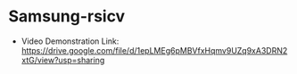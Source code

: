 # Samsung-rsicv
- Video Demonstration Link: https://drive.google.com/file/d/1epLMEg6pMBVfxHqmv9UZq9xA3DRN2xtG/view?usp=sharing
